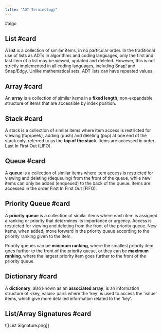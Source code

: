 ```yaml
---
title: "ADT Terminology"
---
```

#algo 

## List #card
A **list** is a collection of similar items, in no particular order. In the traditional use of lists as ADTs in algorithms and coding languages, only the first and last item of a list may be viewed, updated and deleted. However, this is not strictly implemented in all coding languages, including Snap! and Snap/Edgy. Unlike mathematical sets, ADT lists can have repeated values.

## Array #card 
An **array** is a collection of similar items in a **fixed length**, non-expandable structure of items that are accessible by index position.

## Stack #card 
A stack is a collection of similar items where item access is restricted for viewing (top/peek), adding (push) and deleting (pop) at one end of the stack only, referred to as the **top of the stack**. Items are accessed in order Last In First Out (LIFO).

## Queue #card 
A **queue** is a collection of similar items where item access is restricted for viewing and deleting (dequeuing) from the front of the queue, while new items can only be added (enqueued) to the back of the queue. Items are accessed in the order First In First Out (FIFO).

## Priority Queue #card 
A **priority queue** is a collection of similar items where each item is assigned a ranking or priority that determines its importance or urgency. Access is restricted for viewing and deleting from the front of the priority queue. New items, when added, move forward in the priority queue according to the priority ranking given to the item.

Priority queues can be **minimum ranking**, where the smallest priority item goes further to the front of the priority queue, or they can be **maximum ranking**, where the largest priority item goes further to the front of the priority queue.

## Dictionary #card 
A **dictionary**, also known as an **associated array**, is an information structure of <key, value> pairs where the 'key' is used to access the 'value' items, which give more detailed information related to the 'key'.

## List/Array Signatures #card
![[List Signature.png]]